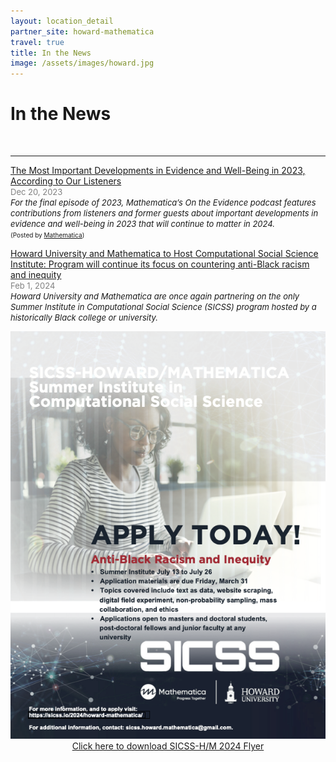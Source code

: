 ```yaml
---
layout: location_detail
partner_site: howard-mathematica
travel: true
title: In the News
image: /assets/images/howard.jpg
---
```


<h1 class="display-4">In the News</h1>
<br />

---
<u>The Most Important Developments in Evidence and Well-Being in 2023, According to Our Listeners</u>
<br><font color="grey"><font size="2">Dec 20, 2023</font></font> 
<br><i><font size = "2">For the final episode of 2023, Mathematica’s On the Evidence podcast features contributions from listeners and former guests about important developments in evidence and well-being in 2023 that will continue to matter in 2024.</font></i>
<br><font size = "1">(Posted by <a href="https://www.mathematica.org/blogs/the-most-important-developments-in-evidence-and-well-being-in-2023-according-to-our-listeners">Mathematica</a>)</font>

<u>Howard University and Mathematica to Host Computational Social Science Institute: Program will continue its focus on countering anti-Black racism and inequity</u>
<br><font color="grey"><font size="2">Feb 1, 2024</font></font> 
<br><i><font size = "2">Howard University and Mathematica are once again partnering on the only Summer Institute in Computational Social Science (SICSS) program hosted by a historically Black college or university.</font></i>
<p align="center">
  <img width="560" src="/assets/images/SICSS_HOWARD_MATHEMATICA_FLYER_2024.png">
  <br><a href="https://github.com/compsocialscience/summer-institute/files/14135796/SICSS_HOWARD_MATHEMATICA_FLYER_2024.pdf" target="_blank" download>Click here to download SICSS-H/M 2024 Flyer</a>
</p>

